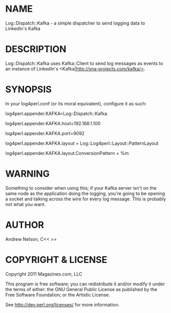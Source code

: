 # NAME

Log::Dispatch::Kafka - a simple dispatcher to send logging data to LinkedIn's Kafka

# DESCRIPTION

Log::Dispatch::Kafka uses Kafka::Client to send log messages as events to an
instance of LinkedIn's <Kafka|http://sna-projects.com/kafka/>.

# SYNOPSIS

In your log4perl.conf (or its moral equivalent), configure it as such:

log4perl.appender.KAFKA=Log::Dispatch::Kafka

log4perl.appender.KAFKA.host=192.168.1.100

log4perl.appender.KAFKA.port=9092

log4perl.appender.KAFKA.layout = Log::Log4perl::Layout::PatternLayout

log4perl.appender.KAFKA.layout.ConversionPattern = %m

# WARNING

Something to consider when using this; if your Kafka server isn't on the same
node as the application doing the logging, you're going to be opening a socket
and talking across the wire for every log message. This is probably not what
you want.

# AUTHOR

Andrew Nelson, C<< <anelson at cpan.org> >>

# COPYRIGHT & LICENSE

Copyright 2011 Magazines.com, LLC

This program is free software; you can redistribute it and/or modify it
under the terms of either: the GNU General Public License as published
by the Free Software Foundation; or the Artistic License.

See http://dev.perl.org/licenses/ for more information.
